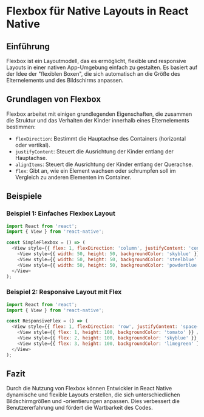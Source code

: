 
# Flexbox für Native Layouts in React Native

## Einführung

Flexbox ist ein Layoutmodell, das es ermöglicht, flexible und responsive Layouts in einer nativen App-Umgebung einfach zu gestalten. Es basiert auf der Idee der "flexiblen Boxen", die sich automatisch an die Größe des Elternelements und des Bildschirms anpassen.

## Grundlagen von Flexbox

Flexbox arbeitet mit einigen grundlegenden Eigenschaften, die zusammen die Struktur und das Verhalten der Kinder innerhalb eines Elternelements bestimmen:

- `flexDirection`: Bestimmt die Hauptachse des Containers (horizontal oder vertikal).
- `justifyContent`: Steuert die Ausrichtung der Kinder entlang der Hauptachse.
- `alignItems`: Steuert die Ausrichtung der Kinder entlang der Querachse.
- `flex`: Gibt an, wie ein Element wachsen oder schrumpfen soll im Vergleich zu anderen Elementen im Container.

## Beispiele

### Beispiel 1: Einfaches Flexbox Layout

```javascript
import React from 'react';
import { View } from 'react-native';

const SimpleFlexbox = () => (
  <View style={{ flex: 1, flexDirection: 'column', justifyContent: 'center', alignItems: 'center' }}>
    <View style={{ width: 50, height: 50, backgroundColor: 'skyblue' }} />
    <View style={{ width: 50, height: 50, backgroundColor: 'steelblue' }} />
    <View style={{ width: 50, height: 50, backgroundColor: 'powderblue' }} />
  </View>
);
```

### Beispiel 2: Responsive Layout mit Flex

```javascript
import React from 'react';
import { View } from 'react-native';

const ResponsiveFlex = () => (
  <View style={{ flex: 1, flexDirection: 'row', justifyContent: 'space-around' }}>
    <View style={{ flex: 1, height: 100, backgroundColor: 'tomato' }} />
    <View style={{ flex: 2, height: 100, backgroundColor: 'skyblue' }} />
    <View style={{ flex: 3, height: 100, backgroundColor: 'limegreen' }} />
  </View>
);
```

## Fazit

Durch die Nutzung von Flexbox können Entwickler in React Native dynamische und flexible Layouts erstellen, die sich unterschiedlichen Bildschirmgrößen und -orientierungen anpassen. Dies verbessert die Benutzererfahrung und fördert die Wartbarkeit des Codes.

